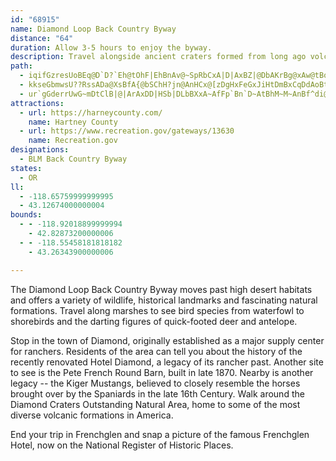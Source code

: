 ```yaml
---
id: "68915"
name: Diamond Loop Back Country Byway
distance: "64"
duration: Allow 3-5 hours to enjoy the byway.
description: Travel alongside ancient craters formed from long ago volcanic eruptions.
path:
  - iqifGzresUoBEq@D`D?`Eh@tOhF|EhBnAv@~SpRbCxA|D|AxBZ|@DbAKrBg@xAw@tBoB|@e@dO_ExG{BtFs@lB@~@LzBr@vPdNn@x@x@bBd@pBTvBL~R?j[TtSxEht@f@rBx@vBxA`C~AlArTfKrEfB`B^nC\|V`A|B\dBn@pC~AnEpD`DtCz@vAbAbCrCxKb@`CxArLr@lDhAlDv[hv@n@xB|D|SbB`KbEj[r@tBdAnBl@l@jAt@vAh@~E^dB^Hj@fDbGhEbDzBzCl@bBh@`D[fCBtDhBhK^pM\zDnAjBfAHn@]|AGz@d@tAElCi@~CGdC|@nCtCn@p@|ArExB`Ij@nDzDh\~@lNj@zCfAfD`ArB|PhWtBtBpAj@jB`@jTpArHQ|YiBfBEdCJpC`@lFpB~CxAzF|Cn@P~BD|ASvEaBn@K~AFfGx@vCDbBSlD_BpSwOtGkEbEgBlFeAlC_@XSf}Aq@Jb^EbJc@fT?j[C~AKbCu@vFiA`FiJxZuBjGiNz]k@pB]rBQ~B?dAFrBRhBl@bCxGvQ~@xB|AxBhAdAxBrAxAj@vCb@p[|Cx@NlBz@t@n@nApB\x@ZfA^zBNbCHdO_@xHYpCu@hEgHnX{Nni@kGtVcTvfA}F~XgHpUmBzFoA~CcDrF{MhTcBxBgDrD}GtG}@xAk@pAYhAUvAC~ABd~BOvBbUi^zPcVlEiF|HuHd[aY|EuDzGyEhCm@~ADtA^pAl@laBr{@`E~BrCvBxRdRtE~EfAvAn@nAd@xApEhS`Hj\~A~FrBhDhB|AvBdAt@LtARbB?bAMrBw@bAk@vEoErLoM`CyBj@_@pCy@h@Et@BdATlAr@vAlBTv@^xAJfCAjBcAzHc@`G?|@TzD\lBhAtC|@vA~BnBhBp@fBPzBK`F_BzGmCrCg@hBMne@q@fGXfGlAxCRr@E|EaB|Es@bE_@jPm@fCNv{@pKfDx@nAh@rFrDlHpDhIfDhFjBxOnDxBXxAHrAE`PkBlBSrA?lEl@nAXbBp@~QhKxApAf@`An@dC~BtOb@rBPt@`B~CtCjEx@x@|@l@nAj@|@RrD^lDLbBKhBg@`[{LxBwA~BcCjFmHnCkEXOd@Kb@Dd@RbAfAd[xa@hBjBtA~@jG`CxEpAxCTpSNj@FnPfE~APp@?pQsBvEW|DDzGd@hDf@|KrCtF~@xDx@lAp@bC`Dp@xAnHbUt@dB|@xAz@h@|B\xBD~AWrC{@lAMbBL`LxBrBLxEr@bQjDxAl@`FjDvHnDfEfCnARdKd@tPd@h@F~Ah@lFnE~BrCbB~DzE`OrAhDt@nAx@x@bC|AfIpEbBd@lEr@bERjI_AvHa@vEw@rCStBJtXlCxBf@xAl@pGpDnBl@lWlElCf@jC|@zAjAjArA`JvLx@x@hAv@fAZdc@^rHj@vCYx@]rAiAhA}BdBiEx@_B~@qA~GcGiBwE
  - kkseGbmwsU??RssADa@XsBfA{@bSChH?jn@AnHCx@[zDgHxFeGxJiHtDmBxCqDdAoBtAaBbB}CRaB@_J^ylAa@y@gBoAwByDg@gCAoDJwC~@}CtCgHf@aB?cGJ_cA?iECiN?QQ{LDmIBI?qO@mLBe\@eDwR_@w@}BQgKY}PkIbB_EhB}@?iAiAuCMIQaCp@iYFOCuHOiA_@_AoAcAiC{CcI_AeDe@uC]eCEcBH_JdBsf@AsEsEa`@q@yDeAwDoAuDi@}@sBiBuKsHa@kB?[NeATY|Ew@bCaAXWp@oAbAqAfBkAfFyBn@c@d@w@D_BQg@YYiBi@sBaAcAgAiAgBe@kBy@aFy@_Dcg@efB_@s@wAwAoBm@cQeCoB{@_@Ys@y@yBmGqKs]_@cCaAkN[eDi@_CuAsCwAyAu@g@iCg@cBF}A`@eAp@}DrDkm@v]yAdAyTjSq@d@kB^yBKsPuEiBOwF?oBUs@ScGsCuIcDyQcImDk@oDGsCJyMvEyTJgCRwWjGeC`@yKh@qB]}@g@eL{Ms@e@{Ag@}BQmA@kAJ_A^y@l@yAjByLhQyA|A_M|He@PcBJsU?_DF{ExBeAp@c@b@k@hASrAU~DO|@i@xAc@p@eb@~_@qLfLy@dAgBfD{@fC_bAzwDoAfD}@bBaErD
  - ur`gGderrUwG~mDtClB|@|ArAxDD|HSb|DLbBXxA~AfFp`Bn`D~AtBhM~M~AnBf^di@zExEtRnPvBz@nCPhCc@~Ao@l@e@xA_BlF_I~@cA|@o@dBu@bCYvADhDRbB^jZ|Kzc@rJnIfAxi@tFru@vFrBFvp@s@|b@QbBUbFeB``@yNrDu@tWqCrA?nBPpGzAxExArAhApHzI~BtAvDVxDw@rRiF|Dg@bDUnTTzCWtAa@`FqCje@wX`Bs@dDy@pBSf@?yCR
attractions:
  - url: https://harneycounty.com/
    name: Hartney County
  - url: https://www.recreation.gov/gateways/13630
    name: Recreation.gov
designations:
  - BLM Back Country Byway
states:
  - OR
ll:
  - -118.65759999999995
  - 43.12674000000004
bounds:
  - - -118.92018899999994
    - 42.82873200000006
  - - -118.55458181818182
    - 43.26343900000006

---
```


The Diamond Loop Back Country Byway moves past high desert habitats and offers a variety of wildlife, historical landmarks and fascinating natural formations. Travel along marshes to see bird species from waterfowl to shorebirds and the darting figures of quick-footed deer and antelope.

Stop in the town of Diamond, originally established as a major supply center for ranchers. Residents of the area can tell you about the history of the recently renovated Hotel Diamond, a legacy of its rancher past. Another site to see is the Pete French Round Barn, built in late 1870.  Nearby is another legacy -- the Kiger Mustangs, believed to closely resemble the horses brought over by the Spaniards in the late 16th Century. Walk around the Diamond Craters Outstanding Natural Area, home to some of the most diverse volcanic formations in America.

End your trip in Frenchglen and snap a picture of the famous Frenchglen Hotel, now on the National Register of Historic Places.

